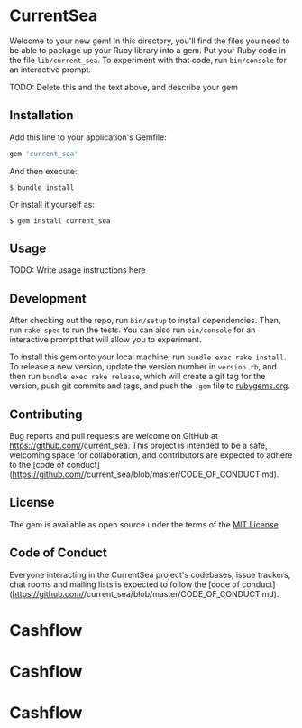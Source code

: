 # CurrentSea

Welcome to your new gem! In this directory, you'll find the files you need to be able to package up your Ruby library into a gem. Put your Ruby code in the file `lib/current_sea`. To experiment with that code, run `bin/console` for an interactive prompt.

TODO: Delete this and the text above, and describe your gem

## Installation

Add this line to your application's Gemfile:

```ruby
gem 'current_sea'
```

And then execute:

    $ bundle install

Or install it yourself as:

    $ gem install current_sea

## Usage

TODO: Write usage instructions here

## Development

After checking out the repo, run `bin/setup` to install dependencies. Then, run `rake spec` to run the tests. You can also run `bin/console` for an interactive prompt that will allow you to experiment.

To install this gem onto your local machine, run `bundle exec rake install`. To release a new version, update the version number in `version.rb`, and then run `bundle exec rake release`, which will create a git tag for the version, push git commits and tags, and push the `.gem` file to [rubygems.org](https://rubygems.org).

## Contributing

Bug reports and pull requests are welcome on GitHub at https://github.com/<github username>/current_sea. This project is intended to be a safe, welcoming space for collaboration, and contributors are expected to adhere to the [code of conduct](https://github.com/<github username>/current_sea/blob/master/CODE_OF_CONDUCT.md).


## License

The gem is available as open source under the terms of the [MIT License](https://opensource.org/licenses/MIT).

## Code of Conduct

Everyone interacting in the CurrentSea project's codebases, issue trackers, chat rooms and mailing lists is expected to follow the [code of conduct](https://github.com/<github username>/current_sea/blob/master/CODE_OF_CONDUCT.md).
# Cashflow
# Cashflow
# Cashflow
